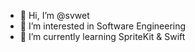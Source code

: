 - 👋 Hi, I’m @svwet
- 👀 I’m interested in Software Engineering
- 🌱 I’m currently learning SpriteKit & Swift

<!---
svwet/svwet is a ✨ special ✨ repository because its `README.md` (this file) appears on your GitHub profile.
You can click the Preview link to take a look at your changes.
--->
